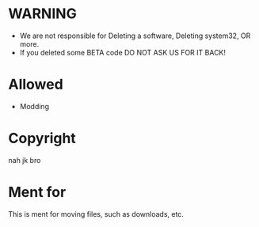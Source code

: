 # WARNING
- We are not responsible for Deleting a software, Deleting system32, OR more.
- If you deleted some BETA code DO NOT ASK US FOR IT BACK!

# Allowed
- Modding

# Copyright
nah jk bro

# Ment for
This is ment for moving files, such as downloads, etc.
